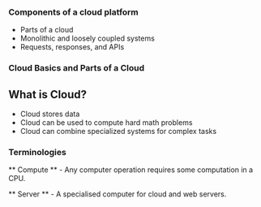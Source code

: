 
### Components of a cloud platform

- Parts of a cloud
- Monolithic and loosely coupled systems
- Requests, responses, and APIs

### Cloud Basics and Parts of a Cloud

## What is Cloud?

 - Cloud stores data
 - Cloud can be used to compute hard math problems
 - Cloud can combine specialized systems for complex tasks

### Terminologies

** Compute ** - Any computer operation requires some computation in a CPU.

** Server ** - A specialised computer for cloud and web servers.

